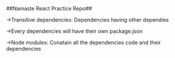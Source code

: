 ##Namaste React Practice Repo##

->Transitive dependencies: Dependencies having other dependies

->Every dependencies will have their own package.json

->Node modules: Conatain all the dependencies code and their dependencies
